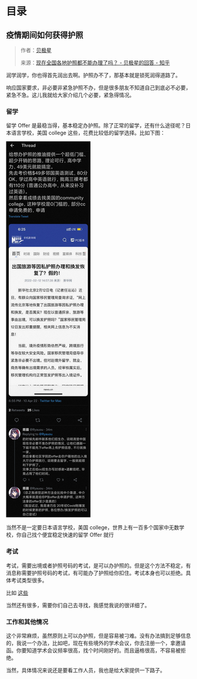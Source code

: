 # 目录

## 疫情期间如何获得护照

> 作者：[贝极星](https://www.zhihu.com/people/gang-tie-59)
>
> 来源：[现在全国各地护照都不能办理了吗？ - 贝极星的回答 - 知乎](https://www.zhihu.com/question/478792506/answer/2444226493)

润学润学，你也得首先润出去啊。护照办不了，那基本就是锁死润得道路了。

响应国家要求，非必要非紧急护照不办，但是很多朋友不知道自己到底必不必要，紧急不急。这儿我就给大家介绍几个必要，紧急得情况。

### 留学

留学 Offer 是最稳当得，基本稳定办护照。除了正常的留学，还有什么途径呢？日本语言学校，美国 college 这些，花费比较低的留学选择。比如下图：

![护照办理办法](护照办理办法.jpeg)

当然不是一定要日本语言学校，美国 college，世界上有一百多个国家中无数学校，你自己找个便宜稳定快速的留学 Offer 就行

### 考试

考试，需要出境或者护照号码的考试，是可以办护照的。但是这个方法不稳定，有消息称需要护照号码的考试，有可能办了护照给你扣住。考试本身也可以拒绝。具体考试类型很多。

比如 [这些](https://link.zhihu.com/?target=https%3A//www.neea.edu.cn/html1/category/1705/2957-1.htm)

当然还有很多，需要你们自己去寻找，我感觉我说的很详细了。

### 工作和其他情况

这个非常麻烦，虽然原则上可以办护照，但是容易被刁难。没有办法搞到足够信息的，我说一个办法，比如吧，现在有些境外的学术会议，你去注册一个，拿邀请函。你要知道学术会议频率很高，找个时间刚好的。而且逼格很高，不容易被拒绝。

当然，具体情况来说还是要看工作人员，我也是给大家提供一下路子。
